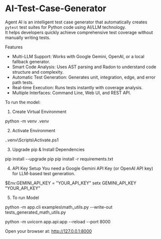 # AI-Test-Case-Generator

Agent AI is an intelligent test case generator that automatically creates `pytest` test suites for Python code using AI/LLM technology.  
It helps developers quickly achieve comprehensive test coverage without manually writing tests.

  Features
- Multi-LLM Support: Works with Google Gemini, OpenAI, or a local fallback generator.
- Smart Code Analysis: Uses AST parsing and Radon to understand code structure and complexity.
- Automatic Test Generation: Generates unit, integration, edge, and error path tests.
- Real-time Execution: Runs tests instantly with coverage analysis.
- Multiple Interfaces: Command Line, Web UI, and REST API.


To run the model:

1. Create Virtual Environment

python -m venv .venv

2. Activate Environment

.\.venv\Scripts\Activate.ps1


3. Upgrade pip & Install Dependencies

pip install --upgrade pip
pip install -r requirements.txt

4. API Key Setup
You need a Google Gemini API Key (or OpenAI API key) for LLM-based test generation.


$Env:GEMINI_API_KEY = "YOUR_API_KEY"
setx GEMINI_API_KEY "YOUR_API_KEY"

5. To run Model 

python -m app.cli examples\math_utils.py --write-out tests_generated_math_utils.py

python -m uvicorn app.api:app --reload --port 8000

Open your browser at: http://127.0.0.1:8000
